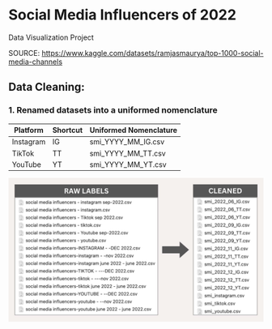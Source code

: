 # Social Media Influencers of 2022
Data Visualization Project

SOURCE: https://www.kaggle.com/datasets/ramjasmaurya/top-1000-social-media-channels

## Data Cleaning:

### 1. Renamed datasets into a uniformed nomenclature

| Platform | Shortcut | Uniformed Nomenclature |
|----------|----------|------------------------|
| Instagram | IG | smi_YYYY_MM_IG.csv |
| TikTok | TT | smi_YYYY_MM_TT.csv |
| YouTube | YT | smi_YYYY_MM_YT.csv |

![datasets relabelled](img/cleaned_labels.jpg)
